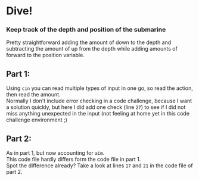 # Dive!

### Keep track of the depth and position of the submarine

Pretty straightforward adding the amount of down to the depth and subtracting the amount of up from the depth while adding amounts of forward to the position variable.

## Part 1: 
Using `cin` you can read multiple types of input in one go, so read the action, then read the amount.  
Normally I don't include error checking in a code challenge, because I want a solution quickly, but here I did add one check (line `27`) to see if I did not miss anything unexpected in the input (not feeling at home yet in this code challenge environment ;)

## Part 2:
As in part 1, but now accounting for `aim`.  
This code file hardly differs form the code file in part 1.  
Spot the difference already? Take a look at lines `17` and `21` in the code file of part 2.
